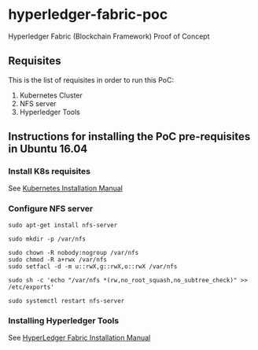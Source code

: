 # hyperledger-fabric-poc
Hyperledger Fabric (Blockchain Framework) Proof of Concept


## Requisites

This is the list of requisites in order to run this PoC:

1. Kubernetes Cluster
2. NFS server
3. Hyperledger Tools

## Instructions for installing the PoC pre-requisites in Ubuntu 16.04

### Install K8s requisites

See [Kubernetes Installation Manual](/Users/avss/work/workspace/hyperledger-fabric-poc/k8s_install/README.md)

### Configure NFS server

```
sudo apt-get install nfs-server

sudo mkdir -p /var/nfs

sudo chown -R nobody:nogroup /var/nfs
sudo chmod -R a+rwx /var/nfs
sudo setfacl -d -m u::rwX,g::rwX,o::rwX /var/nfs

sudo sh -c 'echo "/var/nfs *(rw,no_root_squash,no_subtree_check)" >> /etc/exports'

sudo systemctl restart nfs-server
```

### Installing Hyperledger Tools

See [HyperLedger Fabric Installation Manual](/Users/avss/work/workspace/hyperledger-fabric-poc/fabric_install/README.md)